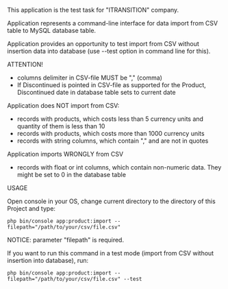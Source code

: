 This application is the test task for "ITRANSITION" company.

Application represents a command-line interface for data import from CSV table to MySQL database table.

Application provides an opportunity to test import from CSV without insertion data into database
(use --test option in command line for this).

ATTENTION!

- columns delimiter in CSV-file MUST be "," (comma)
- If Discontinued is pointed in CSV-file as supported for the Product, Discontinued date in database table sets to current date

Application does NOT import from CSV:
 - records with products, which costs less than 5 currency units and quantity of them is less than 10
 - records with products, which costs more than 1000 currency units
 - records with string columns, which contain "," and are not in quotes
   
Application imports WRONGLY from CSV
 - records with float or int columns, which contain non-numeric data. They might be set to 0 in the database table

USAGE

 Open console in your OS, change current directory to the directory of this Project and type:

    php bin/console app:product:import --filepath="/path/to/your/csv/file.csv"

 NOTICE: parameter "filepath" is required.

If you want to run this command in a test mode (import from CSV without insertion into database), run:

    php bin/console app:product:import --filepath="/path/to/your/csv/file.csv" --test

 

        
